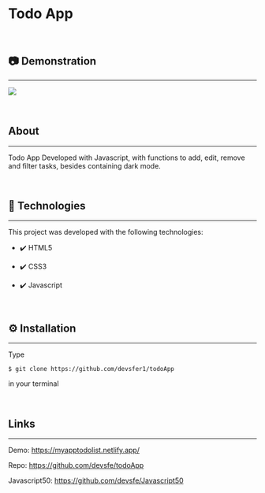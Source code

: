 # Todo App
<br>
<h2>📷 Demonstration</h2>
<hr>
<p>
    <img src="https://user-images.githubusercontent.com/58652794/107088266-7302e380-67db-11eb-87ea-c2d0704cdcac.gif">
</p>
<br>
<h2>About</h2>
<hr>
<p>Todo App Developed with Javascript, with functions to add, edit, remove and filter tasks, besides containing dark mode.</p>
<br>
<h2>🚀 Technologies</h2>
<hr>
<p>This project was developed with the following technologies:</p>
<ul>
    <li><p>✔️ HTML5</p></li>
    <li><p>✔️ CSS3</p></li>
    <li><p>✔️ Javascript</p></li>
</ul>
<br>
<h2>⚙️ Installation</h2>
<hr>
<p>Type <pre><code>$ git clone https://github.com/devsfer1/todoApp</code></pre> in your terminal</p>
<br>
<h2>Links</h2>
<hr>
<p>Demo: <a href="https://myapptodolist.netlify.app/">https://myapptodolist.netlify.app/ </a></p>
<p>Repo: <a href="https://github.com/devsfe/todoApp">https://github.com/devsfe/todoApp </a></p>
<p>Javascript50: <a href="https://github.com/devsfe/Javascript50">https://github.com/devsfe/Javascript50 </a></p>